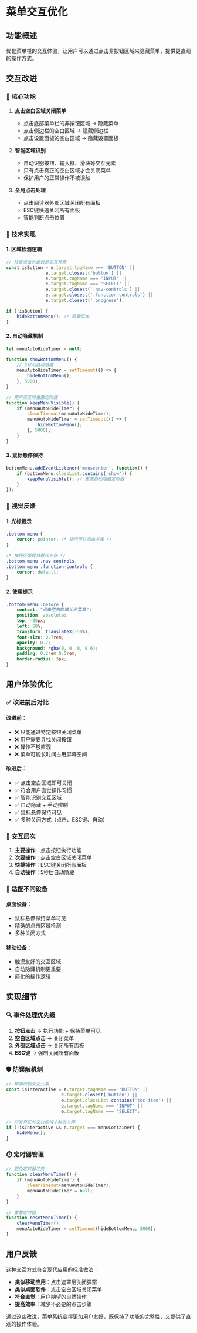 # 菜单交互优化

## 功能概述

优化菜单栏的交互体验，让用户可以通过点击非按钮区域来隐藏菜单，提供更直观的操作方式。

## 交互改进

### 🎯 核心功能

1. **点击空白区域关闭菜单**
   - 点击底部菜单栏的非按钮区域 → 隐藏菜单
   - 点击侧边栏的空白区域 → 隐藏侧边栏
   - 点击设置面板的空白区域 → 隐藏设置面板

2. **智能区域识别**
   - 自动识别按钮、输入框、滑块等交互元素
   - 只有点击真正的空白区域才会关闭菜单
   - 保护用户的正常操作不被误触

3. **全局点击处理**
   - 点击阅读器外部区域关闭所有面板
   - ESC键快速关闭所有面板
   - 智能判断点击位置

### 🔧 技术实现

#### 1. 区域检测逻辑
```javascript
// 检查点击的是否是交互元素
const isButton = e.target.tagName === 'BUTTON' || 
               e.target.closest('button') || 
               e.target.tagName === 'INPUT' ||
               e.target.tagName === 'SELECT' ||
               e.target.closest('.nav-controls') ||
               e.target.closest('.function-controls') ||
               e.target.closest('.progress');

if (!isButton) {
    hideBottomMenu(); // 隐藏菜单
}
```

#### 2. 自动隐藏机制
```javascript
let menuAutoHideTimer = null;

function showBottomMenu() {
    // 5秒后自动隐藏
    menuAutoHideTimer = setTimeout(() => {
        hideBottomMenu();
    }, 5000);
}

// 用户交互时重置定时器
function keepMenuVisible() {
    if (menuAutoHideTimer) {
        clearTimeout(menuAutoHideTimer);
        menuAutoHideTimer = setTimeout(() => {
            hideBottomMenu();
        }, 5000);
    }
}
```

#### 3. 鼠标悬停保持
```javascript
bottomMenu.addEventListener('mouseenter', function() {
    if (bottomMenu.classList.contains('show')) {
        keepMenuVisible(); // 重置自动隐藏定时器
    }
});
```

### 🎨 视觉反馈

#### 1. 光标提示
```css
.bottom-menu {
    cursor: pointer; /* 提示可以点击关闭 */
}

/* 按钮区域保持默认光标 */
.bottom-menu .nav-controls,
.bottom-menu .function-controls {
    cursor: default;
}
```

#### 2. 使用提示
```css
.bottom-menu::before {
    content: "点击空白区域关闭菜单";
    position: absolute;
    top: -25px;
    left: 50%;
    transform: translateX(-50%);
    font-size: 0.7rem;
    opacity: 0.7;
    background: rgba(0, 0, 0, 0.6);
    padding: 0.2rem 0.5rem;
    border-radius: 3px;
}
```

## 用户体验优化

### ✅ 改进前后对比

#### 改进前：
- ❌ 只能通过特定按钮关闭菜单
- ❌ 用户需要寻找关闭按钮
- ❌ 操作不够直观
- ❌ 菜单可能长时间占用屏幕空间

#### 改进后：
- ✅ 点击空白区域即可关闭
- ✅ 符合用户直觉操作习惯
- ✅ 智能识别交互区域
- ✅ 自动隐藏 + 手动控制
- ✅ 鼠标悬停保持可见
- ✅ 多种关闭方式（点击、ESC键、自动）

### 🎯 交互层次

1. **主要操作**：点击按钮执行功能
2. **次要操作**：点击空白区域关闭菜单
3. **快捷操作**：ESC键关闭所有面板
4. **自动操作**：5秒后自动隐藏

### 📱 适配不同设备

#### 桌面设备：
- 鼠标悬停保持菜单可见
- 精确的点击区域检测
- 多种关闭方式

#### 移动设备：
- 触摸友好的交互区域
- 自动隐藏机制更重要
- 简化的操作逻辑

## 实现细节

### 🔍 事件处理优先级

1. **按钮点击** → 执行功能 + 保持菜单可见
2. **空白区域点击** → 关闭菜单
3. **外部区域点击** → 关闭所有面板
4. **ESC键** → 强制关闭所有面板

### 🛡️ 防误触机制

```javascript
// 精确识别交互元素
const isInteractive = e.target.tagName === 'BUTTON' || 
                     e.target.closest('button') ||
                     e.target.classList.contains('toc-item') ||
                     e.target.tagName === 'INPUT' ||
                     e.target.tagName === 'SELECT';

// 只有真正的空白区域才触发关闭
if (!isInteractive && e.target === menuContainer) {
    hideMenu();
}
```

### ⏱️ 定时器管理

```javascript
// 避免定时器冲突
function clearMenuTimer() {
    if (menuAutoHideTimer) {
        clearTimeout(menuAutoHideTimer);
        menuAutoHideTimer = null;
    }
}

// 重置定时器
function resetMenuTimer() {
    clearMenuTimer();
    menuAutoHideTimer = setTimeout(hideBottomMenu, 5000);
}
```

## 用户反馈

这种交互方式符合现代应用的标准做法：

- **类似移动应用**：点击遮罩层关闭弹窗
- **类似桌面软件**：点击空白区域关闭菜单
- **符合直觉**：用户期望的自然操作
- **提高效率**：减少不必要的点击步骤

通过这些改进，菜单系统变得更加用户友好，既保持了功能的完整性，又提供了直观的操作体验。
